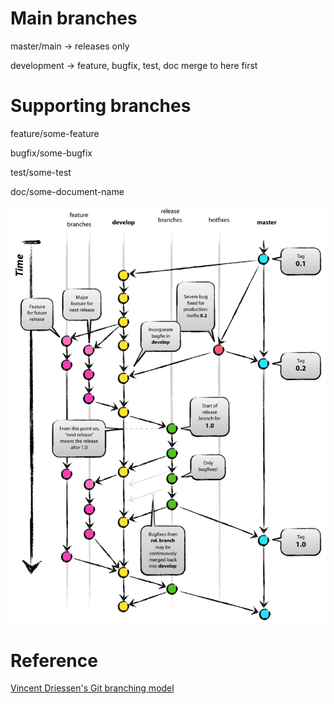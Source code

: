 # Main branches

master/main -> releases only

development -> feature, bugfix, test, doc merge to here first

# Supporting branches

feature/some-feature

bugfix/some-bugfix

test/some-test

doc/some-document-name

![1694165809117](image/branch-naming-convention/1694165809117.png)

# Reference

[Vincent Driessen&#39;s Git branching model](https://nvie.com/posts/a-successful-git-branching-model/)
